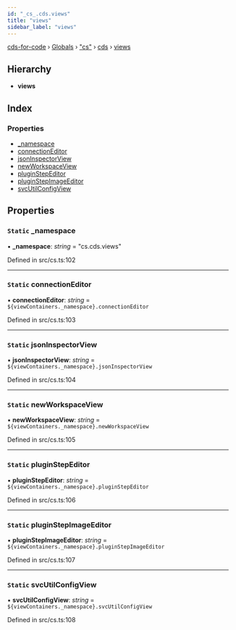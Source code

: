 ```yaml
---
id: "_cs_.cds.views"
title: "views"
sidebar_label: "views"
---
```


[cds-for-code](../index.md) › [Globals](../globals.md) › ["cs"](../modules/_cs_.md) › [cds](../modules/_cs_.cds.md) › [views](_cs_.cds.views.md)

## Hierarchy

* **views**

## Index

### Properties

* [_namespace](_cs_.cds.views.md#static-_namespace)
* [connectionEditor](_cs_.cds.views.md#static-connectioneditor)
* [jsonInspectorView](_cs_.cds.views.md#static-jsoninspectorview)
* [newWorkspaceView](_cs_.cds.views.md#static-newworkspaceview)
* [pluginStepEditor](_cs_.cds.views.md#static-pluginstepeditor)
* [pluginStepImageEditor](_cs_.cds.views.md#static-pluginstepimageeditor)
* [svcUtilConfigView](_cs_.cds.views.md#static-svcutilconfigview)

## Properties

### `Static` _namespace

▪ **_namespace**: *string* = "cs.cds.views"

Defined in src/cs.ts:102

___

### `Static` connectionEditor

▪ **connectionEditor**: *string* = `${viewContainers._namespace}.connectionEditor`

Defined in src/cs.ts:103

___

### `Static` jsonInspectorView

▪ **jsonInspectorView**: *string* = `${viewContainers._namespace}.jsonInspectorView`

Defined in src/cs.ts:104

___

### `Static` newWorkspaceView

▪ **newWorkspaceView**: *string* = `${viewContainers._namespace}.newWorkspaceView`

Defined in src/cs.ts:105

___

### `Static` pluginStepEditor

▪ **pluginStepEditor**: *string* = `${viewContainers._namespace}.pluginStepEditor`

Defined in src/cs.ts:106

___

### `Static` pluginStepImageEditor

▪ **pluginStepImageEditor**: *string* = `${viewContainers._namespace}.pluginStepImageEditor`

Defined in src/cs.ts:107

___

### `Static` svcUtilConfigView

▪ **svcUtilConfigView**: *string* = `${viewContainers._namespace}.svcUtilConfigView`

Defined in src/cs.ts:108
